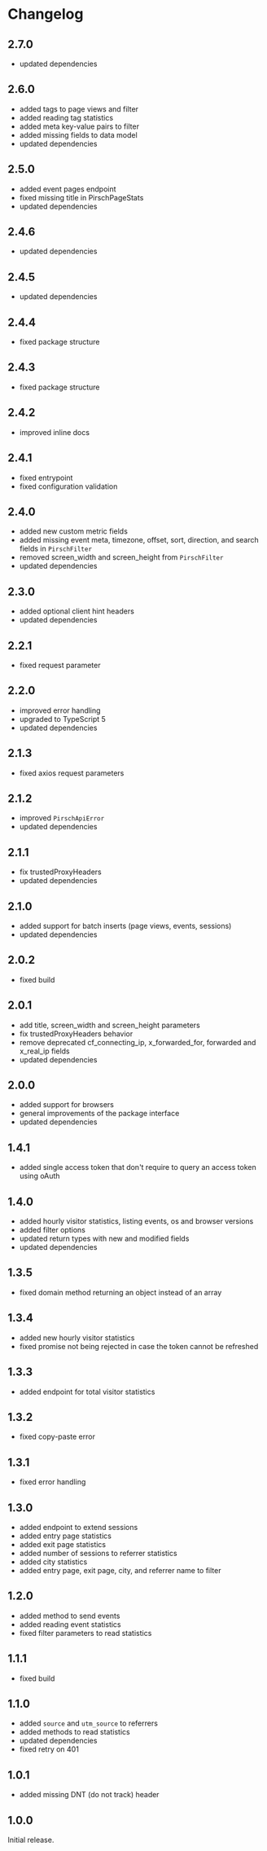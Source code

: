 # Changelog

## 2.7.0

* updated dependencies

## 2.6.0

* added tags to page views and filter
* added reading tag statistics
* added meta key-value pairs to filter
* added missing fields to data model
* updated dependencies

## 2.5.0

* added event pages endpoint
* fixed missing title in PirschPageStats
* updated dependencies

## 2.4.6

* updated dependencies

## 2.4.5

* updated dependencies

## 2.4.4

* fixed package structure

## 2.4.3

* fixed package structure

## 2.4.2

* improved inline docs

## 2.4.1

* fixed entrypoint
* fixed configuration validation

## 2.4.0

* added new custom metric fields
* added missing event meta, timezone, offset, sort, direction, and search fields in `PirschFilter`
* removed screen_width and screen_height from `PirschFilter`
* updated dependencies

## 2.3.0

* added optional client hint headers
* updated dependencies

## 2.2.1

* fixed request parameter

## 2.2.0

* improved error handling
* upgraded to TypeScript 5
* updated dependencies

## 2.1.3

* fixed axios request parameters

## 2.1.2

* improved `PirschApiError`
* updated dependencies

## 2.1.1

* fix trustedProxyHeaders
* updated dependencies

## 2.1.0

* added support for batch inserts (page views, events, sessions)
* updated dependencies

## 2.0.2

* fixed build

## 2.0.1

* add title, screen_width and screen_height parameters
* fix trustedProxyHeaders behavior
* remove deprecated cf_connecting_ip, x_forwarded_for, forwarded and x_real_ip fields
* updated dependencies

## 2.0.0

* added support for browsers
* general improvements of the package interface
* updated dependencies

## 1.4.1

* added single access token that don't require to query an access token using oAuth

## 1.4.0

* added hourly visitor statistics, listing events, os and browser versions
* added filter options
* updated return types with new and modified fields
* updated dependencies

## 1.3.5

* fixed domain method returning an object instead of an array

## 1.3.4

* added new hourly visitor statistics
* fixed promise not being rejected in case the token cannot be refreshed

## 1.3.3

* added endpoint for total visitor statistics

## 1.3.2

* fixed copy-paste error

## 1.3.1

* fixed error handling

## 1.3.0

* added endpoint to extend sessions
* added entry page statistics
* added exit page statistics
* added number of sessions to referrer statistics
* added city statistics
* added entry page, exit page, city, and referrer name to filter

## 1.2.0

* added method to send events
* added reading event statistics
* fixed filter parameters to read statistics

## 1.1.1

* fixed build

## 1.1.0

* added `source` and `utm_source` to referrers
* added methods to read statistics
* updated dependencies
* fixed retry on 401

## 1.0.1

* added missing DNT (do not track) header

## 1.0.0

Initial release.
